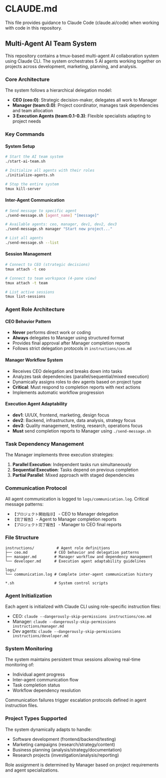 # CLAUDE.md

This file provides guidance to Claude Code (claude.ai/code) when working with code in this repository.

## Multi-Agent AI Team System

This repository contains a tmux-based multi-agent AI collaboration system using Claude CLI. The system orchestrates 5 AI agents working together on projects across development, marketing, planning, and analysis.

### Core Architecture

The system follows a hierarchical delegation model:
- **CEO (ceo:0)**: Strategic decision-maker, delegates all work to Manager
- **Manager (team:0.0)**: Project coordinator, manages task dependencies and team allocation
- **3 Execution Agents (team:0.1-0.3)**: Flexible specialists adapting to project needs

### Key Commands

#### System Setup
```bash
# Start the AI team system
./start-ai-team.sh

# Initialize all agents with their roles
./initialize-agents.sh

# Stop the entire system
tmux kill-server
```

#### Inter-Agent Communication
```bash
# Send message to specific agent
./send-message.sh [agent_name] "[message]"

# Available agents: ceo, manager, dev1, dev2, dev3
./send-message.sh manager "Start new project..."

# List all agents
./send-message.sh --list
```

#### Session Management
```bash
# Connect to CEO (strategic decisions)
tmux attach -t ceo

# Connect to team workspace (4-pane view)
tmux attach -t team

# List active sessions
tmux list-sessions
```

### Agent Role Architecture

#### CEO Behavior Pattern
- **Never** performs direct work or coding
- **Always** delegates to Manager using structured format
- Provides final approval after Manager completion reports
- Follows strict delegation protocols in `instructions/ceo.md`

#### Manager Workflow System
- Receives CEO delegation and breaks down into tasks
- Analyzes task dependencies (parallel/sequential/mixed execution)
- Dynamically assigns roles to dev agents based on project type
- **Critical**: Must respond to completion reports with next actions
- Implements automatic workflow progression

#### Execution Agent Adaptability
- **dev1**: UI/UX, frontend, marketing, design focus
- **dev2**: Backend, infrastructure, data analysis, strategy focus  
- **dev3**: Quality management, testing, research, operations focus
- **Must** send completion reports to Manager using `./send-message.sh`

### Task Dependency Management

The Manager implements three execution strategies:

1. **Parallel Execution**: Independent tasks run simultaneously
2. **Sequential Execution**: Tasks depend on previous completion
3. **Partial Parallel**: Mixed approach with staged dependencies

### Communication Protocol

All agent communication is logged to `logs/communication.log`. Critical message patterns:
- `【プロジェクト開始指示】` - CEO to Manager delegation
- `【完了報告】` - Agent to Manager completion reports
- `【プロジェクト完了報告】` - Manager to CEO final reports

### File Structure

```
instructions/          # Agent role definitions
├── ceo.md            # CEO behavior and delegation patterns
├── manager.md        # Manager workflow and dependency management
└── developer.md      # Execution agent adaptability guidelines

logs/
└── communication.log # Complete inter-agent communication history

*.sh                  # System control scripts
```

### Agent Initialization

Each agent is initialized with Claude CLI using role-specific instruction files:
- CEO: `claude --dangerously-skip-permissions instructions/ceo.md`
- Manager: `claude --dangerously-skip-permissions instructions/manager.md`  
- Dev agents: `claude --dangerously-skip-permissions instructions/developer.md`

### System Monitoring

The system maintains persistent tmux sessions allowing real-time monitoring of:
- Individual agent progress
- Inter-agent communication flow
- Task completion status
- Workflow dependency resolution

Communication failures trigger escalation protocols defined in agent instruction files.

### Project Types Supported

The system dynamically adapts to handle:
- Software development (frontend/backend/testing)
- Marketing campaigns (research/strategy/content)
- Business planning (analysis/strategy/documentation)
- Research projects (investigation/analysis/reporting)

Role assignment is determined by Manager based on project requirements and agent specializations.